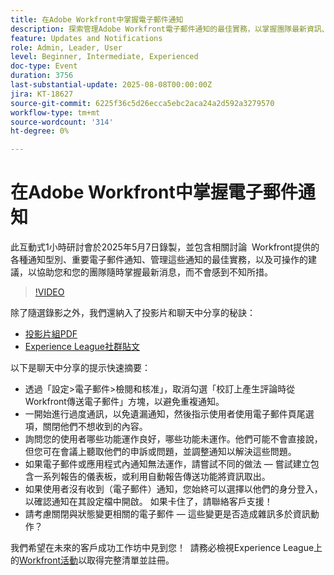 ```yaml
---
title: 在Adobe Workfront中掌握電子郵件通知
description: 探索管理Adobe Workfront電子郵件通知的最佳實務，以掌握團隊最新資訊、減少雜訊並改善溝通效率。
feature: Updates and Notifications
role: Admin, Leader, User
level: Beginner, Intermediate, Experienced
doc-type: Event
duration: 3756
last-substantial-update: 2025-08-08T00:00:00Z
jira: KT-18627
source-git-commit: 6225f36c5d26ecca5ebc2aca24a2d592a3279570
workflow-type: tm+mt
source-wordcount: '314'
ht-degree: 0%

---
```



# 在Adobe Workfront中掌握電子郵件通知

此互動式1小時研討會於2025年5月7日錄製，並包含相關討論  Workfront提供的各種通知型別、重要電子郵件通知、管理這些通知的最佳實務，以及可操作的建議，以協助您和您的團隊隨時掌握最新消息，而不會感到不知所措。

>[!VIDEO](https://video.tv.adobe.com/v/3469963/?learn=on&enablevpops)

除了隨選錄影之外，我們還納入了投影片和聊天中分享的秘訣： 

* [投影片組PDF](https://workfront-experience.s3.us-west-2.amazonaws.com/Training/Guides/Customer+Success+at+Scale/Mastering+Email+Notifications+in+Adobe+Workfront+050725.pdf)
* [Experience League社群貼文](https://experienceleaguecommunities.adobe.com/t5/workfront-discussions/event-follow-up-mastering-email-notifications-in-adobe-workfront/td-p/752745)

以下是聊天中分享的提示快速摘要： 

* 透過「設定>電子郵件>檢閱和核准」，取消勾選「校訂上產生評論時從Workfront傳送電子郵件」方塊，以避免重複通知。 
* 一開始進行過度通訊，以免遺漏通知，然後指示使用者使用電子郵件頁尾選項，關閉他們不想收到的內容。 
* 詢問您的使用者哪些功能運作良好，哪些功能未運作。他們可能不會直接說，但您可在會議上聽取他們的申訴或問題，並調整通知以解決這些問題。  
* 如果電子郵件或應用程式內通知無法運作，請嘗試不同的做法 — 嘗試建立包含一系列報告的儀表板，或利用自動報告傳送功能將資訊取出。  
* 如果使用者沒有收到（電子郵件）通知，您始終可以選擇以他們的身分登入，以確認通知在其設定檔中開啟。 如果卡住了，請聯絡客戶支援！   
* 請考慮關閉與狀態變更相關的電子郵件 — 這些變更是否造成雜訊多於資訊動作？  

我們希望在未來的客戶成功工作坊中見到您！  請務必檢視Experience League上的[Workfront活動](https://experienceleague.adobe.com/events/?filters=Workfront)以取得完整清單並註冊。